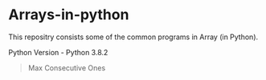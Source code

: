 # Arrays-in-python

This repositry consists some of the common programs in Array (in Python).

Python Version - Python 3.8.2

> Max Consecutive Ones


